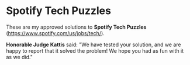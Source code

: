 # Spotify Tech Puzzles

These are my approved solutions to **Spotify Tech Puzzles** (https://www.spotify.com/us/jobs/tech/).

**Honorable Judge Kattis** said: "We have tested your solution, and we are happy to report that it solved the problem!  We hope you had as fun with it as we did."

